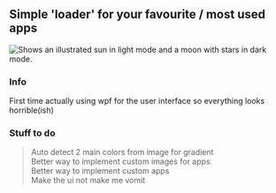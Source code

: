 ## Simple 'loader' for your favourite / most used apps

<picture>
  <source media="(prefers-color-scheme: dark)" srcset="https://user-images.githubusercontent.com/25423296/163456776-7f95b81a-f1ed-45f7-b7ab-8fa810d529fa.png">
  <img alt="Shows an illustrated sun in light mode and a moon with stars in dark mode." src="https://user-images.githubusercontent.com/25423296/163456779-a8556205-d0a5-45e2-ac17-42d089e3c3f8.png">
</picture>

### Info
First time actually using wpf for the user interface so everything looks horrible(ish) 

### Stuff to do

> Auto detect 2 main colors from image for gradient <br>
> Better way to implement custom images for apps <br>
> Better way to implement custom apps <br>
> Make the ui not make me vomit <br>


